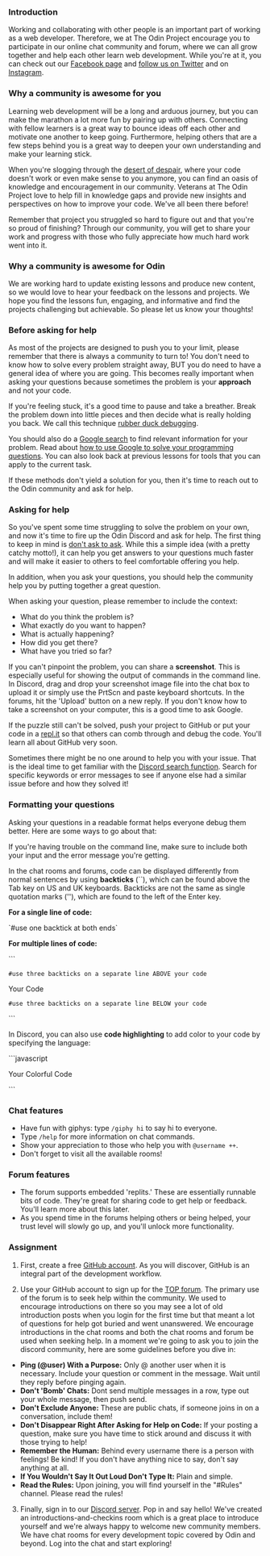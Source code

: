 ### Introduction
Working and collaborating with other people is an important part of working as a web developer. Therefore, we at The Odin Project encourage you to participate in our online chat community and forum, where we can all grow together and help each other learn web development. While you're at it, you can check out our [Facebook page](https://www.facebook.com/theodinproject/) and [follow us on Twitter](https://twitter.com/TheOdinProject) and on [Instagram](https://www.instagram.com/theodinproject/).

### Why a community is awesome for you

Learning web development will be a long and arduous journey, but you can make the marathon a lot more fun by pairing up with others. Connecting with fellow learners is a great way to bounce ideas off each other and motivate one another to keep going. Furthermore, helping others that are a few steps behind you is a great way to deepen your own understanding and make your learning stick.

When you're slogging through the [desert of despair](https://www.thinkful.com/blog/why-learning-to-code-is-so-damn-hard/), where your code doesn't work or even make sense to you anymore, you can find an oasis of knowledge and encouragement in our community. Veterans at The Odin Project love to help fill in knowledge gaps and provide new insights and perspectives on how to improve your code. We've all been there before!

Remember that project you struggled so hard to figure out and that you're so proud of finishing? Through our community, you will get to share your work and progress with those who fully appreciate how much hard work went into it.

### Why a community is awesome for Odin

We are working hard to update existing lessons and produce new content, so we would love to hear your feedback on the lessons and projects. We hope you find the lessons fun, engaging, and informative and find the projects challenging but achievable. So please let us know your thoughts!

### Before asking for help

As most of the projects are designed to push you to your limit, please remember that there is always a community to turn to! You don't need to know how to solve every problem straight away, BUT you do need to have a general idea of where you are going. This becomes really important when asking your questions because sometimes the problem is your **approach** and not your code.

If you're feeling stuck, it's a good time to pause and take a breather. Break the problem down into little pieces and then decide what is really holding you back. We call this technique [rubber duck debugging](https://en.wikipedia.org/wiki/Rubber_duck_debugging). 

You should also do a [Google search](https://www.google.com/) to find relevant information for your problem. Read about [how to use Google to solve your programming questions](https://codinginflow.com/google-programming-questions). You can also look back at previous lessons for tools that you can apply to the current task. 

If these methods don't yield a solution for you, then it's time to reach out to the Odin community and ask for help.

### Asking for help

So you've spent some time struggling to solve the problem on your own, and now it's time to fire up the Odin Discord and ask for help. The first thing to keep in mind is [don't ask to ask](https://dontasktoask.com/). While this a simple idea (with a pretty catchy motto!), it can help you get answers to your questions much faster and will make it easier to others to feel comfortable offering you help.

In addition, when you ask your questions, you should help the community help you by putting together a great question.

When asking your question, please remember to include the context:

* What do you think the problem is?
* What exactly do you want to happen?
* What is actually happening?
* How did you get there?
* What have you tried so far?

If you can't pinpoint the problem, you can share a **screenshot**. This is especially useful for showing the output of commands in the command line. In Discord, drag and drop your screenshot image file into the chat box to upload it or simply use the PrtScn and paste keyboard shortcuts. In the forums, hit the 'Upload' button on a new reply. If you don't know how to take a screenshot on your computer, this is a good time to ask Google.

If the puzzle still can't be solved, push your project to GitHub or put your code in a [repl.it](https://repl.it/) so that others can comb through and debug the code. You'll learn all about GitHub very soon.

Sometimes there might be no one around to help you with your issue. That is the ideal time to get familiar with the [Discord search function](https://support.discordapp.com/hc/en-us/articles/115000468588-Using-Search). Search for specific keywords or error messages to see if anyone else had a similar issue before and how they solved it!

### Formatting your questions

Asking your questions in a readable format helps everyone debug them better. Here are some ways to go about that:

If you're having trouble on the command line, make sure to include both your input and the error message you're getting.

In the chat rooms and forums, code can be displayed differently from normal sentences by using **backticks** (\`\`), which can be found above the Tab key on US and UK keyboards. Backticks are not the same as single quotation marks (''), which are found to the left of the Enter key.

**For a single line of code:**

\`#use one backtick at both ends\`

**For multiple lines of code:**

\`\`\`

`#use three backticks on a separate line ABOVE your code`

Your Code

`#use three backticks on a separate line BELOW your code`

\`\`\`

In Discord, you can also use **code highlighting** to add color to your code by specifying the language:

\`\`\`javascript

Your Colorful Code

\`\`\`

### Chat features

* Have fun with giphys: type `/giphy hi` to say hi to everyone.
* Type `/help` for more information on chat commands.
* Show your appreciation to those who help you with `@username ++`.
* Don't forget to visit all the available rooms!

### Forum features

* The forum supports embedded 'replits.' These are essentially runnable bits of code. They're great for sharing code to get help or feedback. You'll learn more about this later.
* As you spend time in the forums helping others or being helped, your trust level will slowly go up, and you'll unlock more functionality.

### Assignment

<div class="lesson-content__panel" markdown="1">

  1. First, create a free [GitHub account](https://github.com/join). As you will discover, GitHub is an integral part of the development workflow.

  2. Use your GitHub account to sign up for the [TOP forum](https://forum.theodinproject.com). The primary use of the forum is to seek help within the community. We used to encourage introductions on there so you may see a lot of old introduction posts when you login for the first time but that meant a lot of questions for help got buried and went unanswered. We encourage introductions in the chat rooms and both the chat rooms and forum be used when seeking help. In a moment we're going to ask you to join the discord community, here are some guidelines before you dive in: 
  
   * **Ping (@user) With a Purpose:** Only @ another user when it is necessary. Include your question or comment in the message. Wait until they reply before pinging again.	
   * **Don't 'Bomb' Chats:** Dont send multiple messages in a row, type out your whole message, then push send.	
   * **Don't Exclude Anyone:**	These are public chats, if someone joins in on a conversation, include them!		
   * **Don't Disappear Right After Asking for Help on Code:** If your posting a question, make sure you have time to stick around and discuss it with those trying to help!
   * **Remember the Human:** Behind every username there is a person with feelings! Be kind! If you don't have anything nice to say, don't say anything at all. 
   * **If You Wouldn't Say It Out Loud Don't Type It:** Plain and simple.
   * **Read the Rules:** Upon joining, you will find yourself in the "#Rules" channel. Please read the rules!

  3. Finally, sign in to our [Discord server](https://discord.gg/hvqVr6d). Pop in and say hello! We've created an introductions-and-checkins room which is a great place to introduce yourself and we're always happy to welcome new community members. We have chat rooms for every development topic covered by Odin and beyond. Log into the chat and start exploring!

</div>
